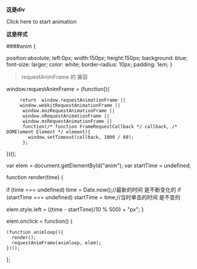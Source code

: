 **这是div**

<div id="anim">Click here to start animation</div> 

**这是样式**

####anim {

  position:absolute;
  left:0px;
  width:150px;
  height:150px;
  background: blue;
  font-size: larger;
  color: white;
  border-radius: 10px;
 padding: 1em;
}

> requestAnimFrame 的 兼容

window.requestAnimFrame = (function(){

         return  window.requestAnimationFrame || 
         window.webkitRequestAnimationFrame || 
          window.mozRequestAnimationFrame || 
          window.oRequestAnimationFrame || 
          window.msRequestAnimationFrame || 
          function(/* function FrameRequestCallback */ callback, /* DOMElement Element */ element){
            window.setTimeout(callback, 1000 / 60);
          };
})();


var elem = document.getElementById("anim");
var startTime = undefined;

function render(time) {

  if (time === undefined)
    time = Date.now();//最新的时间 是不断变化的
  if (startTime === undefined)
    startTime = time;//当时单击的时间 是不变的

  elem.style.left = ((time - startTime)/10 % 500) + "px";
}

elem.onclick = function() {

    (function animloop(){
      render();
      requestAnimFrame(animloop, elem);
    })();

};

